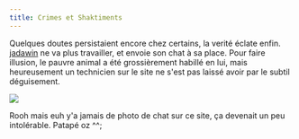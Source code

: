 ```yaml
---
title: Crimes et Shaktiments
---
```


Quelques doutes persistaient encore chez certains, la verité éclate enfin.
[jadawin](http://www.tuxaco.net/blog) ne va plus travailler, et envoie son
chat à sa place. Pour faire illusion, le pauvre animal a été grossièrement
habillé en lui, mais heureusement un technicien sur le site ne s'est pas
laissé avoir par le subtil déguisement.

![](http://wtf.cyprio.net/pics/somecat.jpg)

Rooh mais euh y'a jamais de photo de chat sur ce site, ça devenait un peu
intolérable. Patapé oz ^^;

